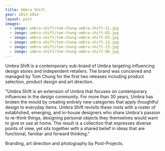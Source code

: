 ```yaml
---
title: Umbra Shift
year: 2013-2014
layout: post
images:
  - image: umbra-shift/tom-chung-umbra-shift-11.jpg
  - image: umbra-shift/tom-chung-umbra-shift-02.jpg
  - image: umbra-shift/tom-chung-umbra-shift-03.jpg
  - image: umbra-shift/tom-chung-umbra-shift-12.jpg
  - image: umbra-shift/tom-chung-umbra-shift-13.jpg
  - image: umbra-shift/tom-chung-umbra-shift-06.jpg
---
```


Umbra Shift is a contemporary sub-brand of Umbra targeting influencing design stores and independent retailers. The brand was conceived and managed by Tom Chung for the first two releases including product selection, product design and art direction.

"Umbra Shift is an extension of Umbra that focuses on contemporary influences in the design community. For more than 30 years, Umbra has broken the mould by creating entirely new categories that apply thoughtful design to everyday items. Umbra Shift revisits these roots with a roster of established, emerging, and in-house designers who share Umbra's passion to re-think things, designing personal objects they themselves would want to give or use at home. The result is a collection that expresses diverse points of view, yet sits together with a shared belief in ideas that are functional, familiar and forward thinking."

Branding, art direction and photography by Post-Projects.